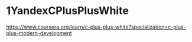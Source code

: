 # 1YandexCPlusPlusWhite
https://www.coursera.org/learn/c-plus-plus-white?specialization=c-plus-plus-modern-development
